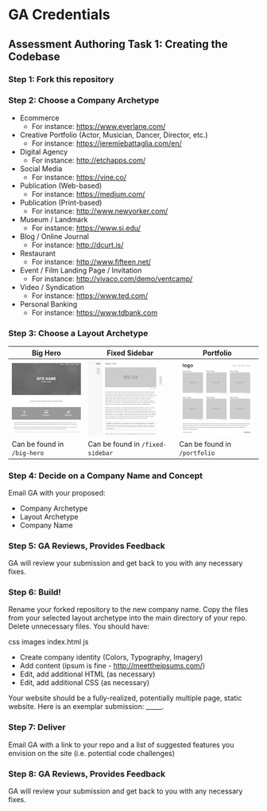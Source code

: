 # GA Credentials
## Assessment Authoring Task 1: Creating the Codebase

### Step 1: Fork this repository

### Step 2: Choose a Company Archetype
* Ecommerce 
  *  For instance: https://www.everlane.com/
* Creative Portfolio (Actor, Musician, Dancer, Director, etc.)  
  *  For instance: https://jeremiebattaglia.com/en/
* Digital Agency  
  *  For instance: http://etchapps.com/
* Social Media  
  *  For instance: https://vine.co/
* Publication (Web-based) 
  *  For instance: https://medium.com/
* Publication (Print-based) 
  *  For instance: http://www.newyorker.com/
* Museum / Landmark 
  *  For instance: https://www.si.edu/
* Blog / Online Journal 
  *  For instance: http://dcurt.is/
* Restaurant  
  *  For instance: http://www.fifteen.net/
* Event / Film Landing Page / Invitation  
  *  For instance: http://vivaco.com/demo/ventcamp/
* Video / Syndication 
  *  For instance: https://www.ted.com/
* Personal Banking  
  *  For instance: https://www.tdbank.com

### Step 3: Choose a Layout Archetype

| Big Hero | Fixed Sidebar | Portfolio | 
| -------- | ------------- | --------- |
| ![Big Hero](layouts/big-hero.png) | ![Fixed Sidebar](layouts/fixed-sidebar.png) | ![Portfolio](layouts/portfolio.png) |
| Can be found in `/big-hero` | Can be found in `/fixed-sidebar` | Can be found in `/portfolio` | 

### Step 4: Decide on a Company Name and Concept

Email GA with your proposed:

- Company Archetype 
- Layout Archetype
- Company Name

### Step 5: GA Reviews, Provides Feedback

GA will review your submission and get back to you with any necessary fixes.

### Step 6: Build!

Rename your forked repository to the new company name. Copy the files from your selected layout archetype into the main directory of your repo. Delete unnecessary files. You should have:

css
images
index.html
js

- Create company identity (Colors, Typography, Imagery)
- Add content (ipsum is fine - http://meettheipsums.com/)
- Edit, add additional HTML (as necessary)
- Edit, add additional CSS (as necessary)

Your website should be a fully-realized, potentially multiple page, static website.
Here is an exemplar submission: _____.

### Step 7: Deliver

Email GA with a link to your repo and a list of suggested features you envision on the site (i.e. potential code challenges)

### Step 8: GA Reviews, Provides Feedback

GA will review your submission and get back to you with any necessary fixes.
